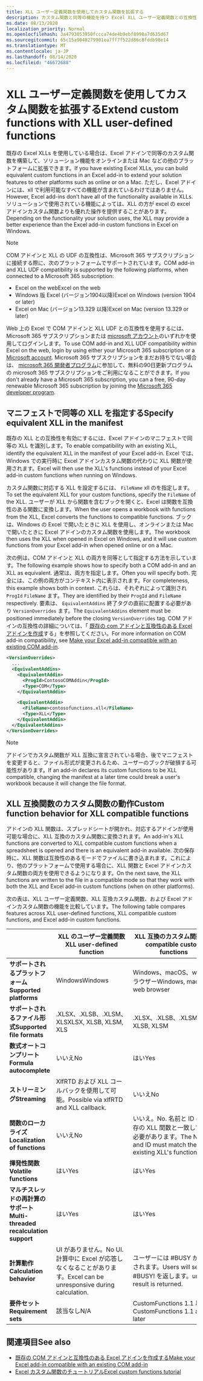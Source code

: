 ```yaml
---
title: XLL ユーザー定義関数を使用してカスタム関数を拡張する
description: カスタム関数と同等の機能を持つ Excel XLL ユーザー定義関数との互換性を有効にする
ms.date: 08/13/2020
localization_priority: Normal
ms.openlocfilehash: 3a4793053950fccca74de4b9ebf8998a7d635d67
ms.sourcegitcommit: 65c15a9040279901ea7ff7f522d86c8fddb98e14
ms.translationtype: MT
ms.contentlocale: ja-JP
ms.lasthandoff: 08/14/2020
ms.locfileid: "46672688"
---
```

# <a name="extend-custom-functions-with-xll-user-defined-functions"></a><span data-ttu-id="71527-103">XLL ユーザー定義関数を使用してカスタム関数を拡張する</span><span class="sxs-lookup"><span data-stu-id="71527-103">Extend custom functions with XLL user-defined functions</span></span>

<span data-ttu-id="71527-104">既存の Excel XLLs を使用している場合は、Excel アドインで同等のカスタム関数を構築して、ソリューション機能をオンラインまたは Mac などの他のプラットフォームに拡張できます。</span><span class="sxs-lookup"><span data-stu-id="71527-104">If you have existing Excel XLLs, you can build equivalent custom functions in an Excel add-in to extend your solution features to other platforms such as online or on a Mac.</span></span> <span data-ttu-id="71527-105">ただし、Excel アドインには、xll で利用可能なすべての機能が含まれているわけではありません。</span><span class="sxs-lookup"><span data-stu-id="71527-105">However, Excel add-ins don't have all of the functionality available in XLLs.</span></span> <span data-ttu-id="71527-106">ソリューションで使用されている機能によっては、XLL の方が excel の excel アドインカスタム関数よりも優れた操作を提供することがあります。</span><span class="sxs-lookup"><span data-stu-id="71527-106">Depending on the functionality your solution uses, the XLL may provide a better experience than the Excel add-in custom functions in Excel on Windows.</span></span>

> [!NOTE]
> <span data-ttu-id="71527-107">COM アドインと XLL の UDF の互換性は、Microsoft 365 サブスクリプションに接続する際に、次のプラットフォームでサポートされています。</span><span class="sxs-lookup"><span data-stu-id="71527-107">COM add-in and XLL UDF compatibility is supported by the following platforms, when connected to a Microsoft 365 subscription:</span></span>
> - <span data-ttu-id="71527-108">Excel on the web</span><span class="sxs-lookup"><span data-stu-id="71527-108">Excel on the web</span></span>
> - <span data-ttu-id="71527-109">Windows 版 Excel (バージョン1904以降)</span><span class="sxs-lookup"><span data-stu-id="71527-109">Excel on Windows (version 1904 or later)</span></span>
> - <span data-ttu-id="71527-110">Excel on Mac (バージョン13.329 以降)</span><span class="sxs-lookup"><span data-stu-id="71527-110">Excel on Mac (version 13.329 or later)</span></span>
>
> <span data-ttu-id="71527-111">Web 上の Excel で COM アドインと XLL UDF との互換性を使用するには、Microsoft 365 サブスクリプションまたは [microsoft アカウント](https://account.microsoft.com/account)のいずれかを使用してログインします。</span><span class="sxs-lookup"><span data-stu-id="71527-111">To use COM add-in and XLL UDF compatibility within Excel on the web, login by using either your Microsoft 365 subscription or a [Microsoft account](https://account.microsoft.com/account).</span></span> <span data-ttu-id="71527-112">Microsoft 365 サブスクリプションをまだお持ちでない場合は、 [microsoft 365 開発者プログラム](https://developer.microsoft.com/office/dev-program)に参加して、無料の90日更新プログラムの microsoft 365 サブスクリプションをご利用になることができます。</span><span class="sxs-lookup"><span data-stu-id="71527-112">If you don't already have a Microsoft 365 subscription, you can a free, 90-day renewable Microsoft 365 subscription by joining the [Microsoft 365 developer program](https://developer.microsoft.com/office/dev-program).</span></span>

## <a name="specify-equivalent-xll-in-the-manifest"></a><span data-ttu-id="71527-113">マニフェストで同等の XLL を指定する</span><span class="sxs-lookup"><span data-stu-id="71527-113">Specify equivalent XLL in the manifest</span></span>

<span data-ttu-id="71527-114">既存の XLL との互換性を有効にするには、Excel アドインのマニフェストで同等の XLL を識別します。</span><span class="sxs-lookup"><span data-stu-id="71527-114">To enable compatibility with an existing XLL, identify the equivalent XLL in the manifest of your Excel add-in.</span></span> <span data-ttu-id="71527-115">Excel では、Windows での実行時に Excel アドインカスタム関数の代わりに XLL 関数が使用されます。</span><span class="sxs-lookup"><span data-stu-id="71527-115">Excel will then use the XLL's functions instead of your Excel add-in custom functions when running on Windows.</span></span>

<span data-ttu-id="71527-116">カスタム関数に対応する XLL を設定するには、 `FileName` xll のを指定します。</span><span class="sxs-lookup"><span data-stu-id="71527-116">To set the equivalent XLL for your custom functions, specify the `FileName` of the XLL.</span></span> <span data-ttu-id="71527-117">ユーザーが XLL から関数を含むブックを開くと、Excel は関数を互換性のある関数に変換します。</span><span class="sxs-lookup"><span data-stu-id="71527-117">When the user opens a workbook with functions from the XLL, Excel converts the functions to compatible functions.</span></span> <span data-ttu-id="71527-118">ブックは、Windows の Excel で開いたときに XLL を使用し、オンラインまたは Mac で開いたときに Excel アドインのカスタム関数を使用します。</span><span class="sxs-lookup"><span data-stu-id="71527-118">The workbook then uses the XLL when opened in Excel on Windows, and it will use custom functions from your Excel add-in when opened online or on a Mac.</span></span>

<span data-ttu-id="71527-119">次の例は、COM アドインと XLL の両方を同等として指定する方法を示しています。</span><span class="sxs-lookup"><span data-stu-id="71527-119">The following example shows how to specify both a COM add-in and an XLL as equivalent.</span></span> <span data-ttu-id="71527-120">通常は、両方を指定します。</span><span class="sxs-lookup"><span data-stu-id="71527-120">Often you will specify both.</span></span> <span data-ttu-id="71527-121">完全には、この例の両方がコンテキスト内に表示されます。</span><span class="sxs-lookup"><span data-stu-id="71527-121">For completeness, this example shows both in context.</span></span> <span data-ttu-id="71527-122">これらは、それぞれによって識別され `ProgId` `FileName` ます。</span><span class="sxs-lookup"><span data-stu-id="71527-122">They are identified by their `ProgId` and `FileName` respectively.</span></span> <span data-ttu-id="71527-123">要素は、 `EquivalentAddins` 終了タグの直前に配置する必要があり `VersionOverrides` ます。</span><span class="sxs-lookup"><span data-stu-id="71527-123">The `EquivalentAddins` element must be positioned immediately before the closing `VersionOverrides` tag.</span></span> <span data-ttu-id="71527-124">COM アドインの互換性の詳細については、「 [既存の com アドインと互換性のある Excel アドインを作成](../develop/make-office-add-in-compatible-with-existing-com-add-in.md)する」を参照してください。</span><span class="sxs-lookup"><span data-stu-id="71527-124">For more information on COM add-in compatibility, see [Make your Excel add-in compatible with an existing COM add-in](../develop/make-office-add-in-compatible-with-existing-com-add-in.md).</span></span>

```xml
<VersionOverrides>
  ...
  <EquivalentAddins>
    <EquivalentAddin>
      <ProgId>ContosoCOMAddin</ProgId>
      <Type>COM</Type>
    </EquivalentAddin>

    <EquivalentAddin>
      <FileName>contosofunctions.xll</FileName>
      <Type>XLL</Type>
    </EquivalentAddin>
  </EquivalentAddins>
</VersionOverrides>
```

> [!NOTE]
> <span data-ttu-id="71527-125">アドインでカスタム関数が XLL 互換に宣言されている場合、後でマニフェストを変更すると、ファイル形式が変更されるため、ユーザーのブックが破損する可能性があります。</span><span class="sxs-lookup"><span data-stu-id="71527-125">If an add-in declares its custom functions to be XLL compatible, changing the manifest at a later time could break a user's workbook because it will change the file format.</span></span>

## <a name="custom-function-behavior-for-xll-compatible-functions"></a><span data-ttu-id="71527-126">XLL 互換関数のカスタム関数の動作</span><span class="sxs-lookup"><span data-stu-id="71527-126">Custom function behavior for XLL compatible functions</span></span>

<span data-ttu-id="71527-127">アドインの XLL 関数は、スプレッドシートが開かれ、対応するアドインが使用可能な場合に、XLL 互換のカスタム関数に変換されます。</span><span class="sxs-lookup"><span data-stu-id="71527-127">An add-in's XLL functions are converted to XLL compatible custom functions when a spreadsheet is opened and there is an equivalent add-in available.</span></span> <span data-ttu-id="71527-128">次の保存時に、XLL 関数は互換性のあるモードでファイルに書き込まれます。これにより、他のプラットフォームで使用する場合に、XLL 関数と Excel アドインカスタム関数の両方を使用できるようになります。</span><span class="sxs-lookup"><span data-stu-id="71527-128">On the next save, the XLL functions are written to the file in a compatible mode so that they work with both the XLL and Excel add-in custom functions (when on other platforms).</span></span>

<span data-ttu-id="71527-129">次の表は、XLL ユーザー定義関数、XLL 互換カスタム関数、および Excel アドインカスタム関数の機能を比較しています。</span><span class="sxs-lookup"><span data-stu-id="71527-129">The following table compares features across XLL user-defined functions, XLL compatible custom functions, and Excel add-in custom functions.</span></span>

|         |<span data-ttu-id="71527-130">XLL のユーザー定義関数</span><span class="sxs-lookup"><span data-stu-id="71527-130">XLL user-defined function</span></span> |<span data-ttu-id="71527-131">XLL 互換のカスタム関数</span><span class="sxs-lookup"><span data-stu-id="71527-131">XLL compatible custom functions</span></span> |<span data-ttu-id="71527-132">Excel アドインのカスタム関数</span><span class="sxs-lookup"><span data-stu-id="71527-132">Excel add-in custom function</span></span> |
|---------|---------|---------|---------|
| <span data-ttu-id="71527-133">**サポートされるプラットフォーム**</span><span class="sxs-lookup"><span data-stu-id="71527-133">**Supported platforms**</span></span> | <span data-ttu-id="71527-134">Windows</span><span class="sxs-lookup"><span data-stu-id="71527-134">Windows</span></span> | <span data-ttu-id="71527-135">Windows、macOS、web ブラウザー</span><span class="sxs-lookup"><span data-stu-id="71527-135">Windows, macOS, web browser</span></span> | <span data-ttu-id="71527-136">Windows、macOS、web ブラウザー</span><span class="sxs-lookup"><span data-stu-id="71527-136">Windows, macOS, web browser</span></span> |
| <span data-ttu-id="71527-137">**サポートされるファイル形式**</span><span class="sxs-lookup"><span data-stu-id="71527-137">**Supported file formats**</span></span> | <span data-ttu-id="71527-138">.XLSX、.XLSB、.XLSM、XLS</span><span class="sxs-lookup"><span data-stu-id="71527-138">XLSX, XLSB, XLSM, XLS</span></span> | <span data-ttu-id="71527-139">.XLSX、.XLSB、.XLSM</span><span class="sxs-lookup"><span data-stu-id="71527-139">XLSX, XLSB, XLSM</span></span> | <span data-ttu-id="71527-140">.XLSX、.XLSB、.XLSM</span><span class="sxs-lookup"><span data-stu-id="71527-140">XLSX, XLSB, XLSM</span></span> |
| <span data-ttu-id="71527-141">**数式オートコンプリート**</span><span class="sxs-lookup"><span data-stu-id="71527-141">**Formula autocomplete**</span></span> | <span data-ttu-id="71527-142">いいえ</span><span class="sxs-lookup"><span data-stu-id="71527-142">No</span></span> | <span data-ttu-id="71527-143">はい</span><span class="sxs-lookup"><span data-stu-id="71527-143">Yes</span></span> | <span data-ttu-id="71527-144">はい</span><span class="sxs-lookup"><span data-stu-id="71527-144">Yes</span></span> |
| <span data-ttu-id="71527-145">**ストリーミング**</span><span class="sxs-lookup"><span data-stu-id="71527-145">**Streaming**</span></span> | <span data-ttu-id="71527-146">XlfRTD および XLL コールバックを使用して可能。</span><span class="sxs-lookup"><span data-stu-id="71527-146">Possible via xlfRTD and XLL callback.</span></span> | <span data-ttu-id="71527-147">いいえ</span><span class="sxs-lookup"><span data-stu-id="71527-147">No</span></span> | <span data-ttu-id="71527-148">はい</span><span class="sxs-lookup"><span data-stu-id="71527-148">Yes</span></span> |
| <span data-ttu-id="71527-149">**関数のローカライズ**</span><span class="sxs-lookup"><span data-stu-id="71527-149">**Localization of functions**</span></span> | <span data-ttu-id="71527-150">いいえ</span><span class="sxs-lookup"><span data-stu-id="71527-150">No</span></span> | <span data-ttu-id="71527-151">いいえ。</span><span class="sxs-lookup"><span data-stu-id="71527-151">No.</span></span> <span data-ttu-id="71527-152">名前と ID は、既存の XLL 関数と一致している必要があります。</span><span class="sxs-lookup"><span data-stu-id="71527-152">The Name and ID must match the existing XLL's functions.</span></span> | <span data-ttu-id="71527-153">はい</span><span class="sxs-lookup"><span data-stu-id="71527-153">Yes</span></span> |
| <span data-ttu-id="71527-154">**揮発性関数**</span><span class="sxs-lookup"><span data-stu-id="71527-154">**Volatile functions**</span></span> | <span data-ttu-id="71527-155">はい</span><span class="sxs-lookup"><span data-stu-id="71527-155">Yes</span></span> | <span data-ttu-id="71527-156">はい</span><span class="sxs-lookup"><span data-stu-id="71527-156">Yes</span></span> | <span data-ttu-id="71527-157">はい</span><span class="sxs-lookup"><span data-stu-id="71527-157">Yes</span></span> |
| <span data-ttu-id="71527-158">**マルチスレッドの再計算のサポート**</span><span class="sxs-lookup"><span data-stu-id="71527-158">**Multi-threaded recalculation support**</span></span> | <span data-ttu-id="71527-159">はい</span><span class="sxs-lookup"><span data-stu-id="71527-159">Yes</span></span> | <span data-ttu-id="71527-160">はい</span><span class="sxs-lookup"><span data-stu-id="71527-160">Yes</span></span> | <span data-ttu-id="71527-161">はい</span><span class="sxs-lookup"><span data-stu-id="71527-161">Yes</span></span> |
| <span data-ttu-id="71527-162">**計算動作**</span><span class="sxs-lookup"><span data-stu-id="71527-162">**Calculation behavior**</span></span> | <span data-ttu-id="71527-163">UI がありません。</span><span class="sxs-lookup"><span data-stu-id="71527-163">No UI.</span></span> <span data-ttu-id="71527-164">計算中に Excel が応答しなくなることがあります。</span><span class="sxs-lookup"><span data-stu-id="71527-164">Excel can be unresponsive during calculation.</span></span> | <span data-ttu-id="71527-165">ユーザーには #BUSY が表示されます。</span><span class="sxs-lookup"><span data-stu-id="71527-165">Users will see #BUSY!</span></span> <span data-ttu-id="71527-166">を返します。</span><span class="sxs-lookup"><span data-stu-id="71527-166">until a result is returned.</span></span> | <span data-ttu-id="71527-167">ユーザーには #BUSY が表示されます。</span><span class="sxs-lookup"><span data-stu-id="71527-167">Users will see #BUSY!</span></span> <span data-ttu-id="71527-168">を返します。</span><span class="sxs-lookup"><span data-stu-id="71527-168">until a result is returned.</span></span> |
| <span data-ttu-id="71527-169">**要件セット**</span><span class="sxs-lookup"><span data-stu-id="71527-169">**Requirement sets**</span></span> | <span data-ttu-id="71527-170">該当なし</span><span class="sxs-lookup"><span data-stu-id="71527-170">N/A</span></span> | <span data-ttu-id="71527-171">CustomFunctions 1.1 以降</span><span class="sxs-lookup"><span data-stu-id="71527-171">CustomFunctions 1.1 and later</span></span> | <span data-ttu-id="71527-172">CustomFunctions 1.1 以降</span><span class="sxs-lookup"><span data-stu-id="71527-172">CustomFunctions 1.1 and later</span></span> |

## <a name="see-also"></a><span data-ttu-id="71527-173">関連項目</span><span class="sxs-lookup"><span data-stu-id="71527-173">See also</span></span>

- [<span data-ttu-id="71527-174">既存の COM アドインと互換性のある Excel アドインを作成する</span><span class="sxs-lookup"><span data-stu-id="71527-174">Make your Excel add-in compatible with an existing COM add-in</span></span>](../develop/make-office-add-in-compatible-with-existing-com-add-in.md)
- [<span data-ttu-id="71527-175">Excel カスタム関数のチュートリアル</span><span class="sxs-lookup"><span data-stu-id="71527-175">Excel custom functions tutorial</span></span>](../tutorials/excel-tutorial-create-custom-functions.md)
